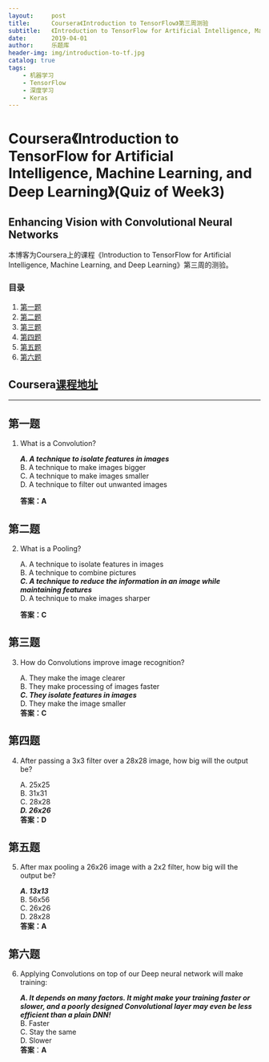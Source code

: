 ```yaml
---
layout:     post
title:      Coursera《Introduction to TensorFlow》第三周测验
subtitle:   《Introduction to TensorFlow for Artificial Intelligence, Machine Learning, and Deep Learning》第三周(Enhancing Vision with Convolutional Neural Networks)的测验答案
date:       2019-04-01
author:     乐题库
header-img: img/introduction-to-tf.jpg
catalog: true
tags:
    - 机器学习
    - TensorFlow
    - 深度学习
    - Keras
---
```



# Coursera《Introduction to TensorFlow for Artificial Intelligence, Machine Learning, and Deep Learning》(Quiz of Week3)

Enhancing Vision with Convolutional Neural Networks  
--
本博客为Coursera上的课程《Introduction to TensorFlow for Artificial Intelligence, Machine Learning, and Deep Learning》第三周的测验。



### 目录

1. [第一题](#1) 
2. [第二题](#2) 
3. [第三题](#3) 
4. [第四题](#4) 
5. [第五题](#5) 
6. [第六题](#6) 



Coursera[课程地址](https://www.coursera.org/learn/introduction-tensorflow/)  
--
---

<h2 id="1">第一题</h2>

1. What is a Convolution?  

	***A. A technique to isolate features in images***  
	B. A technique to make images bigger  
	C. A technique to make images smaller  
	D. A technique to filter out unwanted images  

	**答案：A**

<h2 id="2">第二题</h2>

2. What is a Pooling?

	A. A technique to isolate features in images  
	B. A technique to combine pictures  
	***C. A technique to reduce the information in an image while maintaining features***  
	D. A technique to make images sharper  
	
	**答案：C**

<h2 id="3">第三题</h2>

3. How do Convolutions improve image recognition?

	A. They make the image clearer  
	B. They make processing of images faster  
	***C. They isolate features in images***  
	D. They make the image smaller  
	**答案：C**  

<h2 id="4">第四题</h2>

4. After passing a 3x3 filter over a 28x28 image, how big will the output be?

	A. 25x25  
	B. 31x31  
	C. 28x28  
	***D. 26x26***  
	**答案：D**  

<h2 id="5">第五题</h2>

5. After max pooling a 26x26 image with a 2x2 filter, how big will the output be?  


	***A. 13x13***  
	B. 56x56  
	C. 26x26  
	D. 28x28  
	**答案：A**  

<h2 id="6">第六题</h2>

6. Applying Convolutions on top of our Deep neural network will make training:

	***A. It depends on many factors. It might make your training faster or slower, and a poorly designed Convolutional layer may even be less efficient than a plain DNN!***  
	B. Faster  
	C. Stay the same  
	D. Slower  
	**答案**：**A**  

